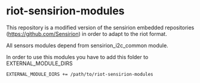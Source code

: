 # riot-sensirion-modules

This repository is a modified version of the sensirion embedded repositories (https://github.com/Sensirion) in order to adapt to the riot format.

All sensors modules depend from sensirion_i2c_common module.

In order to use this modules you have to add this folder to EXTERNAL_MODULE_DIRS
```
EXTERNAL_MODULE_DIRS += /path/to/riot-sensirion-modules
```
